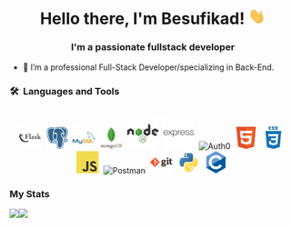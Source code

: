 ### <h1 align="center">Hello there, I'm Besufikad! <img src="https://raw.githubusercontent.com/ABSphreak/ABSphreak/master/gifs/Hi.gif" width="30px"> </h1>

<h3 align="center">I'm a passionate fullstack developer</h3>

- 🌱 I’m a professional Full-Stack Developer/specializing in Back-End.
<!-- - 🔭 My prominent projects are a [Bugtracker](https://github.com/noahchernet/bugtracker), a fullstack web app and [GoldBolt](https://github.com/noahchernet/goldbolt-landing-page) a landing page. -->

### 🛠 &nbsp;Languages and Tools
<div align="center">
  <!-- <img src="https://github.com/devicons/devicon/blob/master/icons/react/react-original-wordmark.svg" title="React" alt="React" width="40" height="40"/>&nbsp; -->
  <!-- <img src="https://github.com/devicons/devicon/blob/master/icons/nextjs/nextjs-original-wordmark.svg" title="Next.js" alt="Next.js" width="55"/>&nbsp; -->
  <!-- <img src="https://github.com/devicons/devicon/blob/master/icons/materialui/materialui-original.svg" title="Material UI" alt="Material UI" width="40" height="40"/>&nbsp; -->
  <!-- <img src="https://github.com/devicons/devicon/blob/master/icons/redux/redux-original.svg" title="Redux" alt="Redux " width="40" height="40"/>&nbsp; -->
  <img src="https://github.com/devicons/devicon/blob/master/icons/flask/flask-original-wordmark.svg" title="flask" alt="flask" width="40" height="40"/>&nbsp;
  <img src="https://github.com/devicons/devicon/blob/master/icons/postgresql/postgresql-plain.svg" title="Postgresql" alt="Postgresql " width="40" height="40"/>&nbsp;
  <img src="https://github.com/devicons/devicon/blob/master/icons/mysql/mysql-original-wordmark.svg" title="MySQL"  alt="MySQL" width="40" height="40"/>&nbsp;
  <img src="https://github.com/devicons/devicon/blob/master/icons/mongodb/mongodb-original-wordmark.svg" title="MongoDB"  alt="MongoDB" width="40" height="40"/>&nbsp;
  <img src="https://github.com/devicons/devicon/blob/master/icons/nodejs/nodejs-original-wordmark.svg" title="NodeJS" alt="NodeJS" width="55" style="margin-top: 15px" />&nbsp;
  <img src="https://github.com/devicons/devicon/blob/master/icons/express/express-original-wordmark.svg" title="ExpressJS"  alt="ExpressJS" width="55"/>&nbsp;
  <img src="https://www.cshelton.co.uk/static/c60bab8d6c39a887ebacf241f6301b3c/b53cf/auth0-logo.png" title="Auth0"  alt="Auth0" width="40"/>&nbsp;
  <img src="https://github.com/devicons/devicon/blob/master/icons/html5/html5-original.svg" title="HTML5" alt="HTML" width="40" height="40"/>&nbsp;
  <img src="https://github.com/devicons/devicon/blob/master/icons/css3/css3-plain-wordmark.svg"  title="CSS3" alt="CSS" width="40" height="40"/>&nbsp;
  <img src="https://github.com/devicons/devicon/blob/master/icons/javascript/javascript-original.svg" title="JavaScript" alt="JavaScript" width="40" height="40"/>&nbsp;
  <img src="https://www.vectorlogo.zone/logos/getpostman/getpostman-icon.svg" title="Postman"  alt="Postman" width="40" height="40"/>&nbsp;
  <img src="https://github.com/devicons/devicon/blob/master/icons/git/git-original-wordmark.svg" title="Git" **alt="Git" width="40" height="40"/>&nbsp;
  <!-- <img src="https://github.com/devicons/devicon/blob/master/icons/java/java-original-wordmark.svg" title="Java" alt="Java" width="40" height="40"/>&nbsp; -->
  <img src="https://github.com/devicons/devicon/blob/master/icons/python/python-original.svg" title="Python" alt="Python" width="40" height="40"/>&nbsp;
  <img src="https://github.com/devicons/devicon/blob/master/icons/c/c-original.svg" title="C" alt="C" width="40" height="40"/>&nbsp;
</div>


### My Stats
<div style="display: flex; gap: '8px'; justify-contents: center; align-items: center" align="center">
  <img src="https://streak-stats.demolab.com?user=bese3&theme=gruvbox&card_width=300&hide_current_streak=true&hide_longest_streak=true" height="192px"/>
  <img src="https://github-readme-stats.vercel.app/api/top-langs/?username=bese3&layout=compact&theme=vision-friendly-dark" height="192px"/>
</div>
